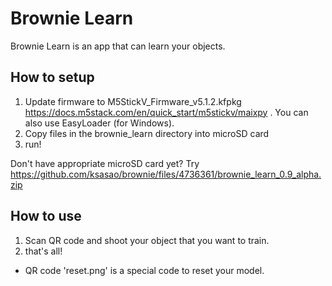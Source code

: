 # Brownie Learn
Brownie Learn is an app that can learn your objects.

## How to setup
1. Update firmware to M5StickV_Firmware_v5.1.2.kfpkg
https://docs.m5stack.com/en/quick_start/m5stickv/maixpy . You can also use EasyLoader (for Windows).
2. Copy files in the brownie_learn directory into microSD card
3. run!

Don't have appropriate microSD card yet?
Try https://github.com/ksasao/brownie/files/4736361/brownie_learn_0.9_alpha.zip

## How to use

1. Scan QR code and shoot your object that you want to train.
2. that's all!

* QR code 'reset.png' is a special code to reset your model.
